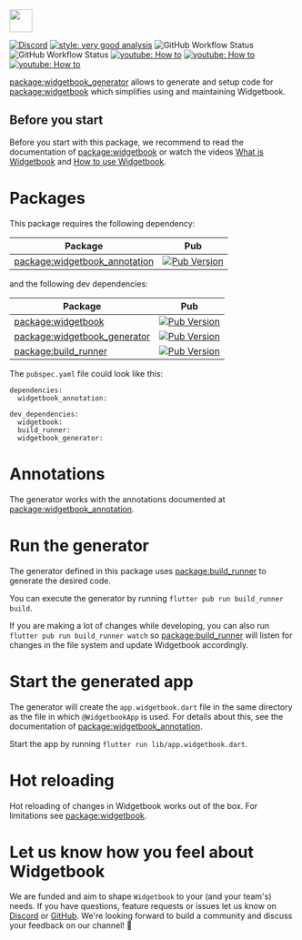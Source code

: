 <img height=40 src="https://raw.githubusercontent.com/widgetbook/widgetbook/2107e1afe2217e8ecde56c6ade1fd3706c3e6570/docs/assets/WidgetbookLogo.svg">

[![Discord](https://img.shields.io/discord/879618555560218625?color=blue&style=flat-square)](https://discord.com/invite/zT4AMStAJA)
[![style: very good analysis](https://img.shields.io/badge/style-very_good_analysis-B22C89.svg?style=flat-square)](https://pub.dev/packages/very_good_analysis) 
![GitHub Workflow Status](https://img.shields.io/github/workflow/status/widgetbook/widgetbook/ci?style=flat-square)
![GitHub Workflow Status](https://img.shields.io/github/workflow/status/widgetbook/widgetbook/ci?label=test&style=flat-square)
[![youtube: How to](https://img.shields.io/badge/YouTube-What%20is%20Widgetbook%3F-d05454?style=flat-square)](https://www.youtube.com/watch?v=vs3ocjMsl7s)
[![youtube: How to](https://img.shields.io/badge/YouTube-How%20to%20%20use%20Widgetbook%3F-d05454?style=flat-square)](https://www.youtube.com/watch?v=qcTZxJDLEAE) 
[![youtube: How to](https://img.shields.io/badge/YouTube-How%20to%20%20use%20Widgetbook%20Generator%3F-d05454?style=flat-square)](https://www.youtube.com/watch?v=dh8hxgtbjtk) 

[package:widgetbook_generator](https://pub.dev/packages/widgetbook_generator) allows to generate and setup code for [package:widgetbook](https://pub.dev/packages/widgetbook) which simplifies using and maintaining Widgetbook.

## Before you start

Before you start with this package, we recommend to read the documentation of [package:widgetbook](https://pub.dev/packages/widgetbook) or watch the videos [What is Widgetbook](https://www.youtube.com/watch?v=vs3ocjMsl7s) and [How to use Widgetbook](https://www.youtube.com/watch?v=qcTZxJDLEAE).

# Packages 

This package requires the following dependency: 

| Package           | Pub |
| ----------------- | --------------------------------- |
| [package:widgetbook_annotation](https://pub.dev/packages/widgetbook_annotation) | [![Pub Version](https://img.shields.io/pub/v/widgetbook_annotation?style=flat-square)](https://pub.dev/packages/widgetbook_annotation) |

and the following dev dependencies:

| Package           | Pub |
| ----------------- | --------------------------------- |
| [package:widgetbook](https://pub.dev/packages/widgetbook) | [![Pub Version](https://img.shields.io/pub/v/widgetbook?style=flat-square)](https://pub.dev/packages/widgetbook) |
| [package:widgetbook_generator](https://pub.dev/packages/widgetbook_generator) | [![Pub Version](https://img.shields.io/pub/v/widgetbook_generator?style=flat-square)](https://pub.dev/packages/widgetbook_generator) |
| [package:build_runner](https://pub.dev/packages/build_runner) | [![Pub Version](https://img.shields.io/pub/v/build_runner?style=flat-square)](https://pub.dev/packages/build_runner) |

The `pubspec.yaml` file could look like this:

```
dependencies:
  widgetbook_annotation:

dev_dependencies:
  widgetbook:
  build_runner:
  widgetbook_generator:
```

# Annotations

The generator works with the annotations documented at [package:widgetbook_annotation](https://pub.dev/packages/widgetbook_annotation). 

# Run the generator

The generator defined in this package uses [package:build_runner](https://pub.dev/packages/build_runner) to generate the desired code.

You can execute the generator by running `flutter pub run build_runner build`. 

If you are making a lot of changes while developing, you can also run `flutter pub run build_runner watch` so [package:build_runner](https://pub.dev/packages/build_runner) will listen for changes in the file system and update Widgetbook accordingly.

# Start the generated app

The generator will create the `app.widgetbook.dart` file in the same directory as the file in which `@WidgetbookApp` is used. For details about this, see the documentation of [package:widgetbook_annotation](https://pub.dev/packages/widgetbook_annotation).

Start the app by running `flutter run lib/app.widgetbook.dart`.

# Hot reloading

Hot reloading of changes in Widgetbook works out of the box. For limitations see [package:widgetbook](https://pub.dev/packages/widgetbook).

# Let us know how you feel about Widgetbook

We are funded and aim to shape `Widgetbook` to your (and your team's) needs. If you have questions, feature requests or issues let us know on [Discord](https://discord.gg/zT4AMStAJA) or [GitHub](https://github.com/widgetbook/widgetbook). We're looking forward to build a community and discuss your feedback on our channel! 💙
